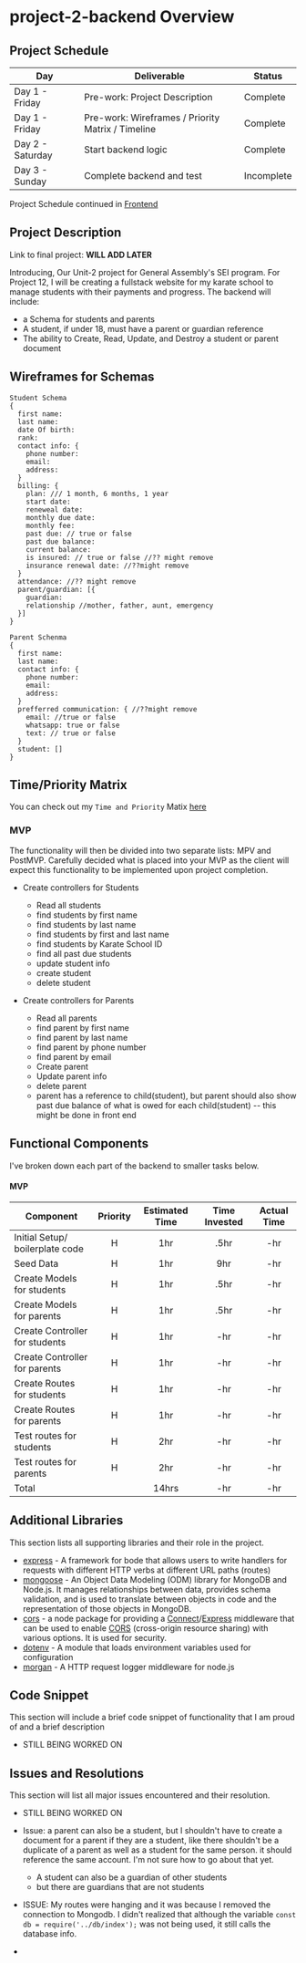 # project-2-backend Overview

## Project Schedule

|  Day | Deliverable | Status
|-----|----------------------------------------------| ----------|
|Day 1 - Friday | Pre-work: Project Description                          | Complete
|Day 1 - Friday | Pre-work: Wireframes / Priority Matrix / Timeline      | Complete
|Day 2 - Saturday | Start backend logic                                  | Complete
|Day 3 - Sunday | Complete backend and test                              | Incomplete

Project Schedule continued in [Frontend](https://github.com/RosmaryFC/project-2-frontend)

## Project Description

Link to final project: <b>WILL ADD LATER</b>

Introducing, Our Unit-2 project for General Assembly's SEI program.
For Project 12, I will be creating a fullstack website for my karate school to manage students with their payments and progress.
 The backend will include:
 * a Schema for students and parents
 * A student, if under 18, must have a parent or guardian reference
 * The ability to Create, Read, Update, and Destroy a student or parent document


## Wireframes for Schemas

```
Student Schema
{
  first name:
  last name:
  date Of birth:
  rank:
  contact info: {
    phone number:
    email:
    address:
  }
  billing: {
    plan: /// 1 month, 6 months, 1 year
    start date: 
    reneweal date:
    monthly due date:
    monthly fee:
    past due: // true or false
    past due balance:
    current balance: 
    is insured: // true or false //?? might remove
    insurance renewal date: //??might remove
  }
  attendance: //?? might remove
  parent/guardian: [{
    guardian:
    relationship //mother, father, aunt, emergency
  }]
}

Parent Schenma
{
  first name:
  last name:
  contact info: {
    phone number:
    email:
    address:
  }
  prefferred communication: { //??might remove
    email: //true or false
    whatsapp: true or false
    text: // true or false
  }
  student: []
}

```

## Time/Priority Matrix 

You can check out my `Time and Priority` Matix [here](https://res.cloudinary.com/rosefc/image/upload/v1596341025/project%202/projectTwoBackendTimePriorityMatrix.png)

### MVP

The functionality will then be divided into two separate lists: MPV and PostMVP.  Carefully decided what is placed into your MVP as the client will expect this functionality to be implemented upon project completion.  

*  Create controllers for Students
   * Read all students
   * find students by first name
   * find students by last name
   * find students by first and last name
   * find students by Karate School ID
   * find all past due students
   * update student info
   * create student
   * delete student
  
* Create controllers for Parents
   *  Read all parents
   * find parent by first name
   * find parent by last name
   * find parent by phone number
   * find parent by email
   * Create parent
   * Update parent info
   * delete parent
   * parent has a reference to child(student), but parent should also show past due balance of what is owed for each child(student) -- this might be done in front end
  

## Functional Components

I've broken down each part of the backend to smaller tasks below.

#### MVP

| Component                                  | Priority | Estimated Time | Time Invested  | Actual Time |
| ---                                        | :---:    |  :---:         | :---:          | :---:       |
| Initial Setup/ boilerplate code            | H        | 1hr            | .5hr            | -hr         |
| Seed Data                                  | H        | 1hr            | 9hr            | -hr         |
| Create Models for students                 | H        | 1hr            | .5hr            | -hr         |
| Create Models for parents                  | H        | 1hr            | .5hr            | -hr         |
| Create Controller for students             | H        | 1hr            | -hr            | -hr         |
| Create Controller for parents              | H        | 1hr            | -hr            | -hr         |
| Create Routes for students                 | H        | 1hr            | -hr            | -hr         |
| Create Routes for parents                  | H        | 1hr            | -hr            | -hr         |
| Test routes for students                   | H        | 2hr            | -hr            | -hr         |
| Test routes for parents                    | H        | 2hr            | -hr            | -hr         |
| Total                                      |          | 14hrs          | -hr            | -hr         |


## Additional Libraries
 This section lists all supporting libraries and their role in the project.
 * [express](http://expressjs.com/) - A framework for bode that allows users to write handlers for requests with different HTTP verbs at different URL paths (routes)
 * [mongoose](https://mongoosejs.com/docs/2.7.x/index.html) - An Object Data Modeling (ODM) library for MongoDB and Node.js. It manages relationships between data, provides schema validation, and is used to translate between objects in code and the representation of those objects in MongoDB.
 * [cors](https://developer.mozilla.org/en-US/docs/Web/HTTP/CORS) - a node package for providing a [Connect](https://github.com/senchalabs/connect#readme)/[Express](http://expressjs.com/) middleware that can be used to enable [CORS](https://developer.mozilla.org/en-US/docs/Web/HTTP/CORS) (cross-origin resource sharing) with various options. It is used for security.
 * [dotenv](https://www.npmjs.com/package/dotenv) - A module that loads environment variables used for configuration
 * [morgan](https://www.npmjs.com/package/morgan) - A HTTP request logger middleware for node.js


## Code Snippet

This section will include a brief code snippet of functionality that I am proud of and a brief description  

* STILL BEING WORKED ON


## Issues and Resolutions
 This section will list all major issues encountered and their resolution.

* STILL BEING WORKED ON

* Issue: a parent can also be a student, but I shouldn't have to create a document for a parent if they are a student, like there shouldn't be a duplicate of a parent as well as a student for the same person. it should reference the same account. I'm not sure how to go about that yet.
   * A student can also be a guardian of other students
   * but there are guardians that are not students

* ISSUE: My routes were hanging and it was because I removed the connection to Mongodb. I didn't realized that although the variable ``` const db = require('../db/index'); ``` was not being used, it still calls the database info.
* 
